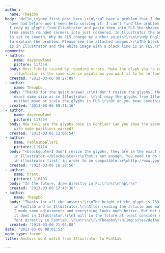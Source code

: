 ```yaml
---
author:
  name: Theapbo
body: "Hello,\r\nmy first post here.\r\n\r\nI have a problem that I don't think I
  have had before and I need help solving it. I can't find the problem on the web.\r\n\r\nWhen
  I copy my glyphs from Illustrator and paste them into FLS the shapes transforms
  from smooth rounded corners into just cornered. In Illustrator the anchor points
  is set to smooth. Why do FLS change my anchor points?\r\n\r\nMy English is to limited
  to explain the problem. Please see the attached images.\r\nThe black and grey image
  is in Illustrator and the white image with a black line is in FLS.\r\n\r\n/\r\nTheapbo\r\n\r\n[img:sites/default/files/old-images/Illustrator_CS6_6193.png][img:sites/default/files/old-images/FontLab_Studio_5_4941.png]"
comments:
- author:
    name: daverowland
    picture: 117354
  body: Most likely caused by rounding errors. Make the glyph you're copying from
    illustrator is the same size in points as you want it to be in fontlab.
  created: '2013-03-06 08:27:09'
- author:
    name: Theapbo
  body: "Thanks for the quick answer.\r\nI don't resize the glyphs, they are in the
    exact same size as in Illustrator. \r\nI copy the glyphs from Illustrator and
    neither move or scale the glyphs in FLS.\r\nOr do you mean something else?\r\n/\r\nTheapbo"
  created: '2013-03-06 09:21:16'
- author:
    name: daverowland
    picture: 117354
  body: How tall are the glyphs once in Fontlab? Can you show the second image again
    with node positions marked?
  created: '2013-03-06 12:06:54'
- author:
    name: PabloImpallari
    picture: 119114
  body: "<blockquote>I don't resize the glyphs, they are in the exact same size as
    in Illustrator.</blockquote>\r\nThat's not enough. You need to do some configuration
    in illustrator first, in order to be compatible.\r\nhttp://www.youtube.com/watch?v=fOTLwmmrv8s\r\nhttp://font.is/fontlab-using-illustrator-to-draw-fonts-for-importing-into-fontlab/"
  created: '2013-03-06 16:28:56'
- author:
    name: hrant
    picture: 110403
  body: "In the future, draw directly in FL.\r\n\r\nhhp\r\n"
  created: '2013-03-06 17:43:36'
- author:
    name: Theapbo
  body: "Thanks for all the answers!\r\nThe height of the glyph is 733 points, both
    in Fontlab and in Illustrator.\r\nAfter reading the article and watching the movie
    I made some adjustments and everything looks much better. But not exactly like
    it does in Illustrator.\r\nI will in the future at least consider drawing the
    font directly in Fontlab. \r\n\r\n/\r\nTheapbo\r\n[img:sites/default/files/old-images/fontlab_dimensions_5679.png]"
  created: '2013-03-06 21:04:08'
date: '2013-03-06 08:01:53'
node_type: forum
title: Anchors wont match from Illustrator to FontLab

---
```

